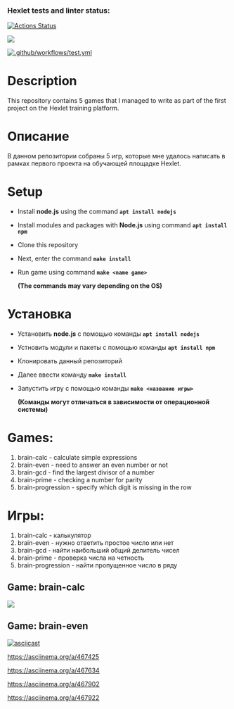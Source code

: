 ### Hexlet tests and linter status:

[![Actions Status](https://github.com/Yakanaro/backend-project-lvl1/workflows/hexlet-check/badge.svg)](https://github.com/Yakanaro/backend-project-lvl1/actions)

<a href="https://codeclimate.com/github/Yakanaro/backend-project-lvl1/maintainability"><img src="https://api.codeclimate.com/v1/badges/e3c0a9aed7c0ce56072b/maintainability" /></a>

[![.github/workflows/test.yml](https://github.com/Yakanaro/backend-project-lvl1/actions/workflows/test.yml/badge.svg)](https://github.com/Yakanaro/backend-project-lvl1/actions/workflows/test.yml)

# Description

This repository contains 5 games that I managed to write as part of the first project on the Hexlet training platform.

# Описание

В данном репозитории собраны 5 игр, которые мне удалось написать в рамках первого проекта на обучающей площадке Hexlet.

# Setup

- Install **node.js** using the command **`apt install nodejs`**
- Install modules and packages with **Node.js** using command **`apt install npm`**
- Clone this repository
- Next, enter the command **`make install`**
- Run game using command **`make <name game>`**

  **(The commands may vary depending on the OS)**

# Установка

- Установить **node.js** с помощью команды **`apt install nodejs`**
- Устновить модули и пакеты с помощью команды **`apt install npm`**
- Клонировать данный репозиторий
- Далее ввести команду **`make install`**
- Запустить игру с помощью команды **`make <название игры>`**

  **(Команды могут отличаться в зависимости от операционной системы)**

# Games:

1. brain-calc - calculate simple expressions
2. brain-even - need to answer an even number or not
3. brain-gcd - find the largest divisor of a number
4. brain-prime - checking a number for parity
5. brain-progression - specify which digit is missing in the row

# Игры:

1. brain-calc - калькулятор
2. brain-even - нужно ответить простое число или нет
3. brain-gcd - найти наибольший общий делитель чисел
4. brain-prime - проверка числа на четность
5. brain-progression - найти пропущенное число в ряду

## Game: brain-calc

<a href="https://asciinema.org/a/468531" target="_blank"><img src="https://asciinema.org/a/468531.svg" /></a>

## Game: brain-even

[![asciicast](https://asciinema.org/a/468556.svg)](https://asciinema.org/a/468556)

https://asciinema.org/a/467425

https://asciinema.org/a/467634

https://asciinema.org/a/467902

https://asciinema.org/a/467922
